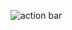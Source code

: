 ![action bar](https://user-images.githubusercontent.com/43991221/72678662-ae504880-3ada-11ea-8ed9-5e4f245e3938.jpeg)
